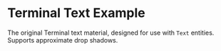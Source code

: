 # Terminal Text Example

The original Terminal text material, designed for use with `Text` entities. Supports approximate drop shadows.